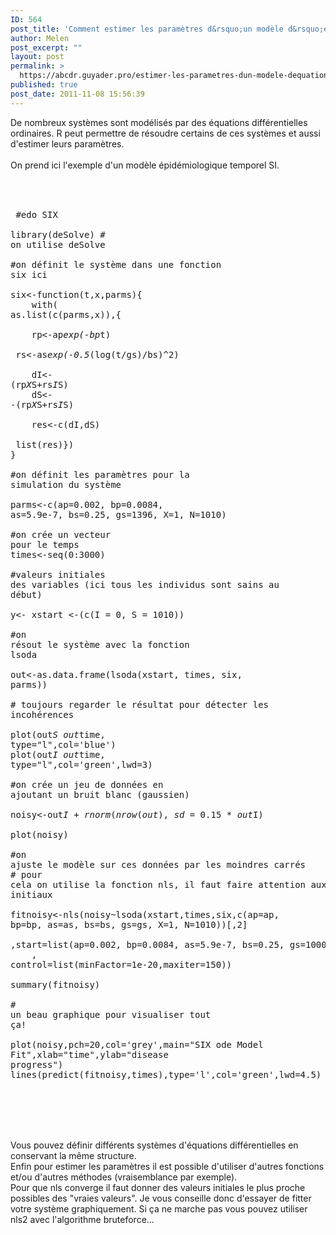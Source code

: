 ```yaml
---
ID: 564
post_title: 'Comment estimer les paramètres d&rsquo;un modèle d&rsquo;équations différentielles ordinaires par les moindres carrés avec R ?'
author: Melen
post_excerpt: ""
layout: post
permalink: >
  https://abcdr.guyader.pro/estimer-les-parametres-dun-modele-dequations-differentielles-ordinaires-par-les-moindres-carres/
published: true
post_date: 2011-11-08 15:56:39
---
```

De nombreux systèmes sont modélisés par des équations différentielles ordinaires. R peut permettre de résoudre certains de ces systèmes et aussi d'estimer leurs paramètres.<br /><br />On prend ici l'exemple d'un modèle épidémiologique temporel SI.<br /><br /> <pre lang='rsplus'><br /><br /> #edo SIX<br /><br />library(deSolve) # on utilise deSolve<br /><br />#on définit le système dans une fonction six ici<br /><br />six&lt;-function(t,x,parms){<br />    with( as.list(c(parms,x)),{<br /><br />    rp&lt;-ap*exp(-bp*t)<br />    rs&lt;-as*exp(-0.5*(log(t/gs)/bs)^2)<br />    <br />    dI&lt;- (rp*X*S+rs*I*S)<br />    dS&lt;- -(rp*X*S+rs*I*S)<br /><br />    res&lt;-c(dI,dS)<br />    list(res)})<br />}<br /><br />#on définit les paramètres pour la simulation du système<br /><br />parms&lt;-c(ap=0.002, bp=0.0084, as=5.9e-7, bs=0.25, gs=1396, X=1, N=1010)<br /><br />#on crée un vecteur pour le temps<br />times&lt;-seq(0:3000)<br /><br />#valeurs initiales des variables (ici tous les individus sont sains au début)<br /><br />y&lt;- xstart &lt;-(c(I = 0, S = 1010))<br /><br />#on résout le système avec la fonction lsoda<br /><br />out&lt;-as.data.frame(lsoda(xstart, times, six, parms))<br /><br /># toujours regarder le résultat pour détecter les incohérences<br /><br />plot(out$S~out$time, type="l",col='blue')<br />plot(out$I~out$time, type="l",col='green',lwd=3)<br /><br />#on crée un jeu de données en ajoutant un bruit blanc (gaussien)<br /><br />noisy&lt;-out$I+rnorm(nrow(out),sd=0.15*out$I)<br /><br />plot(noisy)<br /><br />#on ajuste le modèle sur ces données par les moindres carrés<br /># pour cela on utilise la fonction nls, il faut faire attention aux paramètres initiaux<br /><br />fitnoisy&lt;-nls(noisy~lsoda(xstart,times,six,c(ap=ap, bp=bp, as=as, bs=bs, gs=gs, X=1, N=1010))[,2]<br />     ,start=list(ap=0.002, bp=0.0084, as=5.9e-7, bs=0.25, gs=1000)<br />    , control=list(minFactor=1e-20,maxiter=150))<br /><br />summary(fitnoisy)<br /><br /># un beau graphique pour visualiser tout ça!<br /><br />plot(noisy,pch=20,col='grey',main="SIX ode Model Fit",xlab="time",ylab="disease progress")<br />lines(predict(fitnoisy,times),type='l',col='green',lwd=4.5)<br /><br /> <br /></pre> <br /><br />Vous pouvez définir différents systèmes d'équations différentielles en conservant la même structure.<br />Enfin pour estimer les paramètres il est possible d'utiliser d'autres fonctions et/ou d'autres méthodes (vraisemblance par exemple).<br />Pour que nls converge il faut donner des valeurs initiales le plus proche possibles des "vraies valeurs". Je vous conseille donc d'essayer de fitter votre système graphiquement. Si ça ne marche pas vous pouvez utiliser nls2 avec l'algorithme bruteforce...<br /><br />
